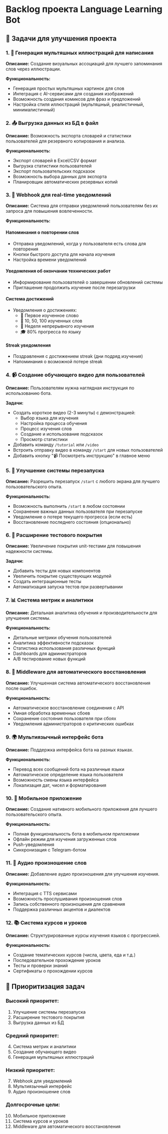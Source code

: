 # Backlog проекта Language Learning Bot

## 🎯 Задачи для улучшения проекта

### 1. 🎨 **Генерация мультяшных иллюстраций для написания**

**Описание:** Создание визуальных ассоциаций для лучшего запоминания слов через иллюстрации.

**Функциональность:**
- Генерация простых мультяшных картинок для слов
- Интеграция с AI-сервисами для создания изображений
- Возможность создания комиксов для фраз и предложений
- Настройка стиля иллюстраций (мультяшный, реалистичный, минималистичный)

### 2. 📤 **Выгрузка данных из БД в файл**

**Описание:** Возможность экспорта словарей и статистики пользователей для резервного копирования и анализа.

**Функциональность:**
- Экспорт словарей в Excel/CSV формат
- Выгрузка статистики пользователей
- Экспорт пользовательских подсказок
- Возможность выбора данных для экспорта
- Планировщик автоматических резервных копий

### 3. 🔔 **Webhook для real-time уведомлений**

**Описание:** Система для отправки уведомлений пользователям без их запроса для повышения вовлеченности.

**Функциональность:**

#### **Напоминания о повторении слов**
- Отправка уведомлений, когда у пользователя есть слова для повторения
- Кнопки быстрого доступа для начала изучения
- Настройка времени уведомлений

#### **Уведомления об окончании технических работ**
- Информирование пользователей о завершении обновлений системы
- Приглашение продолжить изучение после перезагрузки

#### **Система достижений**
- Уведомления о достижениях:
  - 🎉 Первое изученное слово
  - 🌟 10, 50, 100 изученных слов  
  - 📅 Неделя непрерывного изучения
  - 🎓 80% прогресса по языку

#### **Streak уведомления**
- Поздравления с достижением streak (дни подряд изучения)
- Напоминания о возможной потере streak

### 4. 📹 **Создание обучающего видео для пользователей**

**Описание:** Пользователям нужна наглядная инструкция по использованию бота.

**Задачи:**
- Создать короткое видео (2-3 минуты) с демонстрацией:
  - Выбор языка для изучения
  - Настройка процесса обучения
  - Процесс изучения слов
  - Создание и использование подсказок
  - Просмотр статистики
- Добавить команду `/tutorial` или `/video`
- Встроить отправку видео в команду `/start` для новых пользователей
- Добавить кнопку "📹 Посмотреть инструкцию" в главное меню

### 5. 🔄 **Улучшение системы перезапуска**

**Описание:** Разрешить перезапуск `/start` с любого экрана для лучшего пользовательского опыта.

**Функциональность:**
- Возможность выполнить `/start` в любом состоянии
- Сохранение важных данных пользователя при перезапуске
- Уведомление о потере текущего прогресса (если есть)
- Восстановление последнего состояния (опционально)

### 6. 🧪 **Расширение тестового покрытия**

**Описание:** Увеличение покрытия unit-тестами для повышения надежности системы.

**Задачи:**
- Добавить тесты для новых компонентов
- Увеличить покрытие существующих модулей
- Создать интеграционные тесты
- Автоматизация запуска тестов при развертывании

### 7. 📊 **Система метрик и аналитики**

**Описание:** Детальная аналитика обучения и производительности для улучшения системы.

**Функциональность:**
- Детальные метрики обучения пользователей
- Аналитика эффективности подсказок
- Статистика использования различных функций
- Dashboards для администраторов
- A/B тестирование новых функций

### 8. 🤖 **Middleware для автоматического восстановления**

**Описание:** Улучшенная система автоматического восстановления после ошибок.

**Функциональность:**
- Автоматическое восстановление соединения с API
- Умная обработка временных сбоев
- Сохранение состояния пользователя при сбоях
- Уведомления администраторов о критических ошибках

### 9. 🌍 **Мультиязычный интерфейс бота**

**Описание:** Поддержка интерфейса бота на разных языках.

**Функциональность:**
- Перевод всех сообщений бота на различные языки
- Автоматическое определение языка пользователя
- Возможность смены языка интерфейса
- Локализация дат, чисел и форматирования

### 10. 📱 **Мобильное приложение**

**Описание:** Создание нативного мобильного приложения для лучшего пользовательского опыта.

**Функциональность:**
- Полная функциональность бота в мобильном приложении
- Офлайн режим для изучения загруженных слов
- Push-уведомления
- Синхронизация с Telegram-ботом

### 11. 🎵 **Аудио произношение слов**

**Описание:** Добавление аудио произношения для улучшения изучения.

**Функциональность:**
- Интеграция с TTS сервисами
- Возможность прослушивания произношения слов
- Запись собственного произношения для сравнения
- Поддержка различных акцентов и диалектов

### 12. 📚 **Система курсов и уроков**

**Описание:** Структурированные курсы изучения языков с прогрессией.

**Функциональность:**
- Создание тематических курсов (числа, цвета, еда и т.д.)
- Последовательное прохождение уроков
- Тесты и проверки знаний
- Сертификаты о прохождении курсов

## 🔄 Приоритизация задач

### **Высокий приоритет:**
1. Улучшение системы перезапуска
2. Расширение тестового покрытия
3. Выгрузка данных из БД

### **Средний приоритет:**
4. Система метрик и аналитики
5. Создание обучающего видео
6. Генерация мультяшных иллюстраций

### **Низкий приоритет:**
7. Webhook для уведомлений
8. Мультиязычный интерфейс
9. Аудио произношение слов

### **Долгосрочные цели:**
10. Мобильное приложение
11. Система курсов и уроков
12. Middleware для автоматического восстановления
